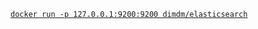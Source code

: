 [`docker run -p 127.0.0.1:9200:9200 dimdm/elasticsearch`](https://hub.docker.com/r/dimdm/elasticsearch/)
